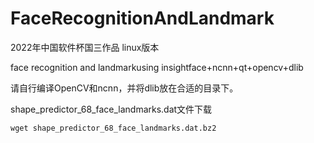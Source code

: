 # FaceRecognitionAndLandmark

2022年中国软件杯国三作品 linux版本


face recognition and landmarkusing insightface+ncnn+qt+opencv+dlib


请自行编译OpenCV和ncnn，并将dlib放在合适的目录下。


shape_predictor_68_face_landmarks.dat文件下载
    
    wget shape_predictor_68_face_landmarks.dat.bz2
